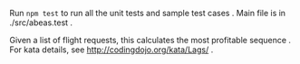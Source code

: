 Run `npm test` to run all the unit tests and sample test cases . 
Main file is in ./src/abeas.test . 

Given a list of flight requests, this calculates the most profitable sequence . 
For kata details, see http://codingdojo.org/kata/Lags/ . 
